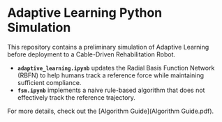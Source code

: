 # Adaptive Learning Python Simulation

This repository contains a preliminary simulation of Adaptive Learning before deployment to a Cable-Driven Rehabilitation Robot.

- **`adaptive_learning.ipynb`** updates the Radial Basis Function Network (RBFN) to help humans track a reference force while maintaining sufficient compliance.
- **`fsm.ipynb`** implements a naive rule-based algorithm that does not effectively track the reference trajectory.

For more details, check out the [Algorithm Guide](Algorithm Guide.pdf).
